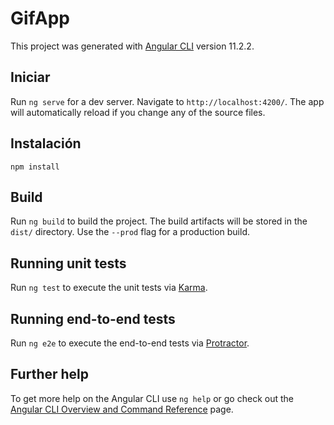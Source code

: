 # GifApp

This project was generated with [Angular CLI](https://github.com/angular/angular-cli) version 11.2.2.

## Iniciar

Run `ng serve` for a dev server. Navigate to `http://localhost:4200/`. The app will automatically reload if you change any of the source files.

## Instalación

`npm install`


## Build

Run `ng build` to build the project. The build artifacts will be stored in the `dist/` directory. Use the `--prod` flag for a production build.

## Running unit tests

Run `ng test` to execute the unit tests via [Karma](https://karma-runner.github.io).

## Running end-to-end tests

Run `ng e2e` to execute the end-to-end tests via [Protractor](http://www.protractortest.org/).

## Further help

To get more help on the Angular CLI use `ng help` or go check out the [Angular CLI Overview and Command Reference](https://angular.io/cli) page.
